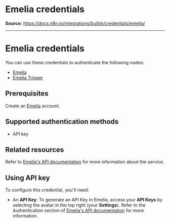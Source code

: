 # Emelia credentials

**Source:** https://docs.n8n.io/integrations/builtin/credentials/emelia/

---

# Emelia credentials

You can use these credentials to authenticate the following nodes:

- [Emelia](../../app-nodes/n8n-nodes-base.emelia/)
- [Emelia Trigger](../../trigger-nodes/n8n-nodes-base.emeliatrigger/)

## Prerequisites

Create an [Emelia](https://emelia.io) account.

## Supported authentication methods

- API key

## Related resources

Refer to [Emelia's API documentation](https://docs.emelia.io/) for more information about the service.

## Using API key

To configure this credential, you'll need:

- An **API Key**: To generate an API Key in Emelia, access your **API Keys** by selecting the avatar in the top right (your **Settings**). Refer to the Authentication section of [Emelia's API documentation](https://docs.emelia.io/) for more information.
